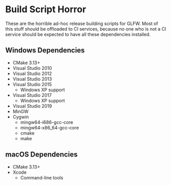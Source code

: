 # Build Script Horror

These are the horrible ad-hoc release building scripts for GLFW.  Most of this
stuff should be offloaded to CI services, because no one who is not a CI service
should be expected to have all these dependencies installed.

## Windows Dependencies

 - CMake 3.13+
 - Visual Studio 2010
 - Visual Studio 2012
 - Visual Studio 2013
 - Visual Studio 2015
   - Windows XP support
 - Visual Studio 2017
   - Windows XP support
 - Visual Studio 2019
 - MinGW
 - Cygwin
   - mingw64-i686-gcc-core
   - mingw64-x86\_64-gcc-core
   - cmake
   - make

## macOS Dependencies

 - CMake 3.13+
 - Xcode
   - Command-line tools

